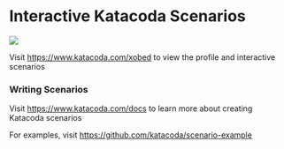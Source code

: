 # Interactive Katacoda Scenarios

[![](http://shields.katacoda.com/katacoda/xobed/count.svg)](https://www.katacoda.com/xobed "Get your profile on Katacoda.com")

Visit https://www.katacoda.com/xobed to view the profile and interactive scenarios

### Writing Scenarios
Visit https://www.katacoda.com/docs to learn more about creating Katacoda scenarios

For examples, visit https://github.com/katacoda/scenario-example
